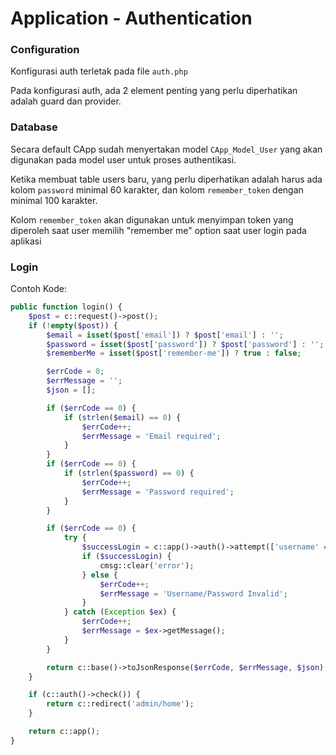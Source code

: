 # Application - Authentication
### Configuration

Konfigurasi auth terletak pada file `auth.php`

Pada konfigurasi auth, ada 2 element penting yang perlu diperhatikan adalah guard dan provider.

### Database

Secara default CApp sudah menyertakan model `CApp_Model_User` yang akan digunakan pada model user untuk proses authentikasi.

Ketika membuat table users baru, yang perlu diperhatikan adalah harus ada kolom `password` minimal 60 karakter, dan kolom `remember_token` dengan minimal 100 karakter.

Kolom `remember_token` akan digunakan untuk menyimpan token yang diperoleh saat user memilih "remember me" option saat user login pada aplikasi


### Login

Contoh Kode:

```php
public function login() {
    $post = c::request()->post();
    if (!empty($post)) {
        $email = isset($post['email']) ? $post['email'] : '';
        $password = isset($post['password']) ? $post['password'] : '';
        $rememberMe = isset($post['remember-me']) ? true : false;

        $errCode = 0;
        $errMessage = '';
        $json = [];

        if ($errCode == 0) {
            if (strlen($email) == 0) {
                $errCode++;
                $errMessage = 'Email required';
            }
        }
        if ($errCode == 0) {
            if (strlen($password) == 0) {
                $errCode++;
                $errMessage = 'Password required';
            }
        }

        if ($errCode == 0) {
            try {
                $successLogin = c::app()->auth()->attempt(['username' => $email, 'password' => $password], $rememberMe);
                if ($successLogin) {
                    cmsg::clear('error');
                } else {
                    $errCode++;
                    $errMessage = 'Username/Password Invalid';
                }
            } catch (Exception $ex) {
                $errCode++;
                $errMessage = $ex->getMessage();
            }
        }

        return c::base()->toJsonResponse($errCode, $errMessage, $json);
    }

    if (c::auth()->check()) {
        return c::redirect('admin/home');
    }

    return c::app();
}
```
